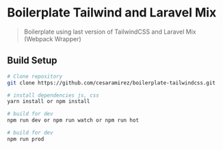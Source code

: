 # Boilerplate Tailwind and Laravel Mix

> Boilerplate using last version of TailwindCSS and Laravel Mix (Webpack Wrapper)

## Build Setup

```bash
# Clone repository
git clone https://github.com/cesaramirez/boilerplate-tailwindcss.git

# install dependencies js, css
yarn install or npm install

# build for dev
npm run dev or npm run watch or npm run hot

# build for dev
npm run prod
```
